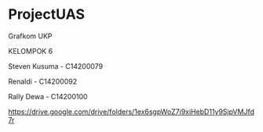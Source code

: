 # ProjectUAS
Grafkom UKP

KELOMPOK 6

Steven Kusuma - C14200079

Renaldi - C14200092

Rally Dewa - C14200100

https://drive.google.com/drive/folders/1ex6sgpWoZ7i9xiHebD11y9SjpVMJfd7r
